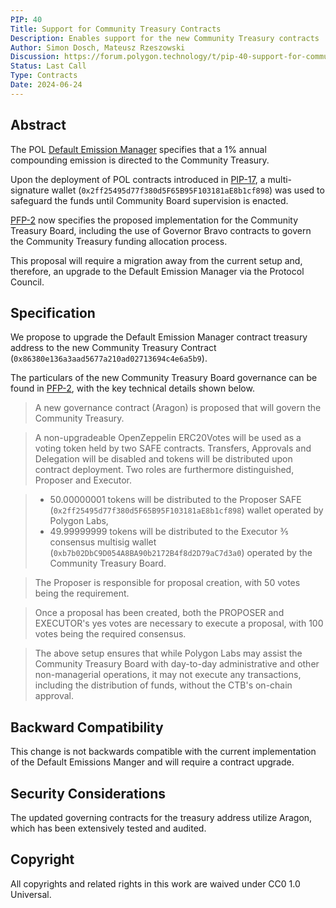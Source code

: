```yaml
---
PIP: 40
Title: Support for Community Treasury Contracts
Description: Enables support for the new Community Treasury contracts
Author: Simon Dosch, Mateusz Rzeszowski 
Discussion: https://forum.polygon.technology/t/pip-40-support-for-community-treasury-contracts/17641
Status: Last Call
Type: Contracts
Date: 2024-06-24
---
```


## Abstract

The POL [Default Emission Manager](https://github.com/maticnetwork/Polygon-Improvement-Proposals/blob/main/PIPs/PIP-17.md#:~:text=%3B%0A%0A///%20%40title-,Default%20Emission%20Manager,-///%20%40author%20Polygon%20Labs) specifies that a 1% annual compounding emission is directed to the Community Treasury.

Upon the deployment of POL contracts introduced in [PIP-17](https://github.com/maticnetwork/Polygon-Improvement-Proposals/blob/main/PIPs/PIP-17.md), a multi-signature wallet (`0x2ff25495d77f380d5F65B95F103181aE8b1cf898`) was used to safeguard the funds until Community Board supervision is enacted.

[PFP-2](https://github.com/0xPolygon/Polygon-Funding-Proposals/blob/main/PFPs/PFP-02.md) now specifies the proposed implementation for the Community Treasury Board, including the use of Governor Bravo contracts to govern the Community Treasury funding allocation process.

This proposal will require a migration away from the current setup and, therefore, an upgrade to the Default Emission Manager via the Protocol Council.

## Specification

We propose to upgrade the Default Emission Manager contract treasury address to the new Community Treasury Contract (`0x86380e136a3aad5677a210ad02713694c4e6a5b9`).

The particulars of the new Community Treasury Board governance can be found in [PFP-2](https://github.com/0xPolygon/Polygon-Funding-Proposals/blob/main/PFPs/PFP-02.md), with the key technical details shown below.


>A new governance contract (Aragon) is proposed that will govern the Community Treasury.

>A non-upgradeable OpenZeppelin ERC20Votes will be used as a voting token held by two SAFE contracts. Transfers, Approvals and Delegation will be disabled and tokens will be distributed upon contract deployment. Two roles are furthermore distinguished, Proposer and Executor.

>* 50.00000001 tokens will be distributed to the Proposer SAFE (`0x2ff25495d77f380d5F65B95F103181aE8b1cf898`) wallet operated by Polygon Labs,
>* 49.99999999 tokens will be distributed to the Executor ⅗ consensus multisig wallet (`0xb7b02DbC9D054A8BA90b2172B4f8d2D79aC7d3a0`) operated by the Community Treasury Board.

>The Proposer is responsible for proposal creation, with 50 votes being the requirement.

>Once a proposal has been created, both the PROPOSER and EXECUTOR's yes votes are necessary to execute a proposal, with 100 votes being the required consensus.

>The above setup ensures that while Polygon Labs may assist the Community Treasury Board with day-to-day administrative and other non-managerial operations, it may not execute any transactions, including the distribution of funds, without the CTB's on-chain approval.

## Backward Compatibility

This change is not backwards compatible with the current implementation of the Default Emissions Manger and will require a contract upgrade.

## Security Considerations

The updated governing contracts for the treasury address utilize Aragon, which has been extensively tested and audited.

## Copyright

All copyrights and related rights in this work are waived under CC0 1.0 Universal.
